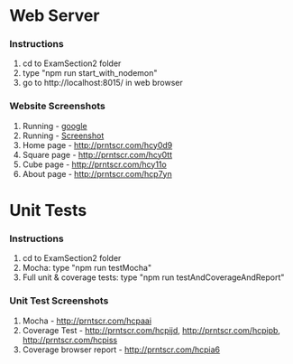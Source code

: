 # Web Server
### Instructions
1) cd to ExamSection2 folder
2) type "npm run start_with_nodemon"
3) go to http://localhost:8015/ in web browser

### Website Screenshots
1) Running - <a href="http://www.google.com" target="blank">google</a>
1) Running - <a href="http://prntscr.com/hcy0m9" target="_blank">Screenshot</a>
2) Home page - http://prntscr.com/hcy0d9
3) Square page - http://prntscr.com/hcy0tt
4) Cube page - http://prntscr.com/hcy11o
5) About page - http://prntscr.com/hcp7yn

# Unit Tests
### Instructions
1) cd to ExamSection2 folder
2) Mocha: type "npm run testMocha"
3) Full unit & coverage tests: type "npm run testAndCoverageAndReport"

### Unit Test Screenshots
1) Mocha - http://prntscr.com/hcpaai
2) Coverage Test - http://prntscr.com/hcpijd, http://prntscr.com/hcpipb, http://prntscr.com/hcpiss
3) Coverage browser report - http://prntscr.com/hcpia6